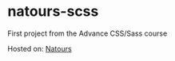 # natours-scss

First project from the Advance CSS/Sass course

Hosted on: [Natours](https://ayush987goyal.github.io/natours-scss/)
